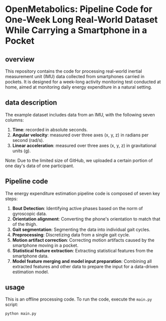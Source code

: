 # OpenMetabolics: Pipeline Code for One-Week Long Real-World Dataset While Carrying a Smartphone in a Pocket 

## overview
This repository contains the code for processing real-world inertial measurement unit (IMU) data collected from smartphones carried in pockets. It is designed for a week-long activity monitoring test conducted at home, aimed at monitoring daily energy expenditure in a natural setting.

## data description
The example dataset includes data from an IMU, with the following seven columns: 
1. **Time**: recorded in absolute seconds.
2. **Angular velocity**: measured over three axes (x, y, z) in radians per second (rad/s).
3. **Linear acceleration**: measured over three axes (x, y, z) in gravitational units (g).

Note: Due to the limited size of GitHub, we uploaded a certain portion of one day's data of one participant.

## Pipeline code
The energy expenditure estimation pipeline code is composed of seven key steps:
1. **Bout Detection**: Identifying active phases based on the norm of gyroscopic data.
2. **Orientation alignment**: Converting the phone's orientation to match that of the thigh.
3. **Gait segmentation**: Segmenting the data into individual gait cycles.
4. **Preprocessing**: Discretizing data from a single gait cycle.
5. **Motion artifact correction**: Correcting motion artifacts caused by the smartphone moving in a pocket.
6. **Statistical feature extraction**: Extracting statistical features from the smartphone data.
7. **Model feature merging and model input preparation**: Combining all extracted features and other data to prepare the input for a data-driven estimation model.

## usage
This is an offline processing code. To run the code, execute the `main.py` script:
```bash
python main.py